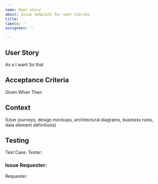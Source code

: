 ```yaml
---
name: User story
about: Issue template for user stories
title: ''
labels: ''
assignees: ''

---
```


## User Story
As a 
I want
So that

## Acceptance Criteria
Given
When
Then

## Context
(User journeys, design mockups, architectural diagrams, business rules, data element definitions)

## Testing
Test Case:
Tester:

### Issue Requester:
Requester: 
